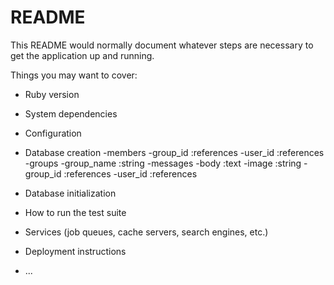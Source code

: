 # README

This README would normally document whatever steps are necessary to get the
application up and running.

Things you may want to cover:

* Ruby version

* System dependencies

* Configuration

* Database creation
 -members
  -group_id :references
  -user_id :references
 -groups
  -group_name :string
 -messages
  -body :text
  -image :string
  -group_id :references
  -user_id :references
* Database initialization

* How to run the test suite

* Services (job queues, cache servers, search engines, etc.)

* Deployment instructions

* ...
